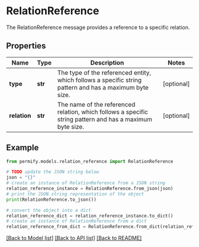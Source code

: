# RelationReference

The RelationReference message provides a reference to a specific relation.

## Properties

Name | Type | Description | Notes
------------ | ------------- | ------------- | -------------
**type** | **str** | The type of the referenced entity, which follows a specific string pattern and has a maximum byte size. | [optional] 
**relation** | **str** | The name of the referenced relation, which follows a specific string pattern and has a maximum byte size. | [optional] 

## Example

```python
from permify.models.relation_reference import RelationReference

# TODO update the JSON string below
json = "{}"
# create an instance of RelationReference from a JSON string
relation_reference_instance = RelationReference.from_json(json)
# print the JSON string representation of the object
print(RelationReference.to_json())

# convert the object into a dict
relation_reference_dict = relation_reference_instance.to_dict()
# create an instance of RelationReference from a dict
relation_reference_from_dict = RelationReference.from_dict(relation_reference_dict)
```
[[Back to Model list]](../README.md#documentation-for-models) [[Back to API list]](../README.md#documentation-for-api-endpoints) [[Back to README]](../README.md)


